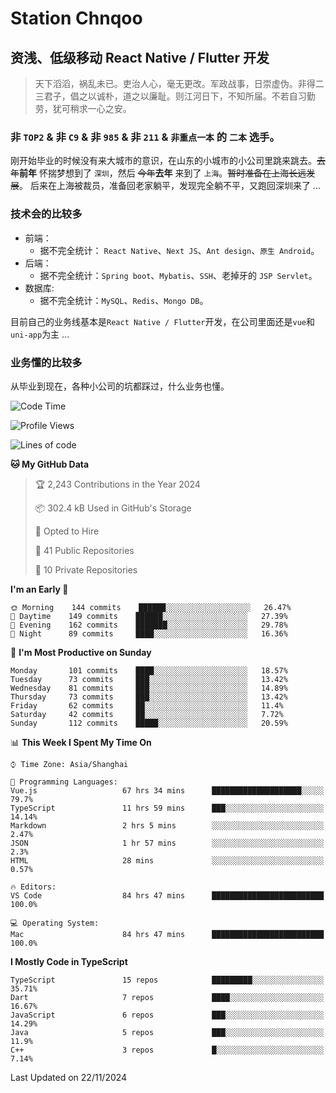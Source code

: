 # Station Chnqoo

## 资浅、低级移动 React Native / Flutter 开发

> 天下滔滔，祸乱未已。吏治人心，毫无更改。军政战事，日崇虚伪。非得二三君子，倡之以诚朴，道之以廉耻。则江河日下，不知所届。不若自习勤劳，犹可稍求一心之安。

### 非 `TOP2` & 非 `C9` & 非 `985` & 非 `211` & `非重点一本` 的 `二本` 选手。

刚开始毕业的时候没有来大城市的意识，在山东的小城市的小公司里跳来跳去。~~去年~~**前年** 怀揣梦想到了 `深圳`，然后 ~~今年~~**去年** 来到了 `上海`。~~暂时准备在上海长远发展~~。
后来在上海被裁员，准备回老家躺平，发现完全躺不平，又跑回深圳来了 ...

### 技术会的比较多

- 前端：
  - 据不完全统计： `React Native`、`Next JS`、`Ant design`、`原生 Android`。
- 后端：
  - 据不完全统计：`Spring boot`、`Mybatis`、`SSH`、老掉牙的 `JSP Servlet`。
- 数据库:
  - 据不完全统计：`MySQL`、`Redis`、`Mongo DB`。

目前自己的业务线基本是`React Native / Flutter`开发，在公司里面还是`vue`和`uni-app`为主 ...

### 业务懂的比较多

从毕业到现在，各种小公司的坑都踩过，什么业务也懂。

<!--START_SECTION:waka-->
![Code Time](http://img.shields.io/badge/Code%20Time-6%2C652%20hrs%2055%20mins-blue)

![Profile Views](http://img.shields.io/badge/Profile%20Views-0-blue)

![Lines of code](https://img.shields.io/badge/From%20Hello%20World%20I%27ve%20Written-500%20Thousand%20lines%20of%20code-blue)

**🐱 My GitHub Data** 

> 🏆 2,243 Contributions in the Year 2024
 > 
> 📦 302.4 kB Used in GitHub's Storage 
 > 
> 💼 Opted to Hire
 > 
> 📜 41 Public Repositories 
 > 
> 🔑 10 Private Repositories  
 > 
**I'm an Early 🐤** 

```text
🌞 Morning    144 commits    ██████░░░░░░░░░░░░░░░░░░░   26.47% 
🌆 Daytime    149 commits    ██████░░░░░░░░░░░░░░░░░░░   27.39% 
🌃 Evening    162 commits    ███████░░░░░░░░░░░░░░░░░░   29.78% 
🌙 Night      89 commits     ████░░░░░░░░░░░░░░░░░░░░░   16.36%

```
📅 **I'm Most Productive on Sunday** 

```text
Monday       101 commits    ████░░░░░░░░░░░░░░░░░░░░░   18.57% 
Tuesday      73 commits     ███░░░░░░░░░░░░░░░░░░░░░░   13.42% 
Wednesday    81 commits     ███░░░░░░░░░░░░░░░░░░░░░░   14.89% 
Thursday     73 commits     ███░░░░░░░░░░░░░░░░░░░░░░   13.42% 
Friday       62 commits     ██░░░░░░░░░░░░░░░░░░░░░░░   11.4% 
Saturday     42 commits     ██░░░░░░░░░░░░░░░░░░░░░░░   7.72% 
Sunday       112 commits    █████░░░░░░░░░░░░░░░░░░░░   20.59%

```


📊 **This Week I Spent My Time On** 

```text
⌚︎ Time Zone: Asia/Shanghai

💬 Programming Languages: 
Vue.js                   67 hrs 34 mins      ████████████████████░░░░░   79.7% 
TypeScript               11 hrs 59 mins      ███░░░░░░░░░░░░░░░░░░░░░░   14.14% 
Markdown                 2 hrs 5 mins        ░░░░░░░░░░░░░░░░░░░░░░░░░   2.47% 
JSON                     1 hr 57 mins        ░░░░░░░░░░░░░░░░░░░░░░░░░   2.3% 
HTML                     28 mins             ░░░░░░░░░░░░░░░░░░░░░░░░░   0.57%

🔥 Editors: 
VS Code                  84 hrs 47 mins      █████████████████████████   100.0%

💻 Operating System: 
Mac                      84 hrs 47 mins      █████████████████████████   100.0%

```

**I Mostly Code in TypeScript** 

```text
TypeScript               15 repos            █████████░░░░░░░░░░░░░░░░   35.71% 
Dart                     7 repos             ████░░░░░░░░░░░░░░░░░░░░░   16.67% 
JavaScript               6 repos             ███░░░░░░░░░░░░░░░░░░░░░░   14.29% 
Java                     5 repos             ███░░░░░░░░░░░░░░░░░░░░░░   11.9% 
C++                      3 repos             █░░░░░░░░░░░░░░░░░░░░░░░░   7.14%

```



 Last Updated on 22/11/2024
<!--END_SECTION:waka-->

<!---
ChenqiaoStation/ChenqiaoStation is a ✨ special ✨ repository because its `README.md` (this file) appears on your GitHub profile.
You can click the Preview link to take a look at your changes.
--->
